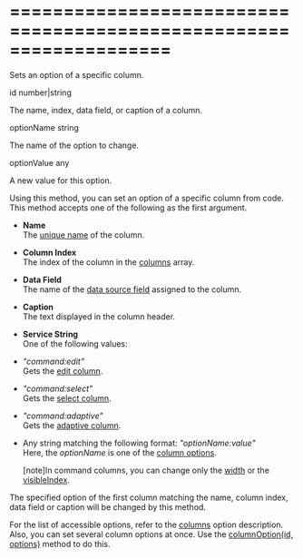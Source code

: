 <!--**
/*-------------------------------------------
    Auto-generated file. Do not modify.
-------------------------------------------

**-->
===================================================================
===================================================================

<!--shortDescription-->
Sets an option of a specific column.
<!--/shortDescription-->

<!--paramName1-->id<!--/paramName1-->
<!--paramType1-->number|string<!--/paramType1-->
<!--paramDescription1-->
The name, index, data field, or caption of a column.
<!--/paramDescription1-->

<!--paramName2-->optionName<!--/paramName2-->
<!--paramType2-->string<!--/paramType2-->
<!--paramDescription2-->
The name of the option to change.
<!--/paramDescription2-->

<!--paramName3-->optionValue<!--/paramName3-->
<!--paramType3-->any<!--/paramType3-->
<!--paramDescription3-->
A new value for this option.
<!--/paramDescription3-->

<!--fullDescription-->
Using this method, you can set an option of a specific column from code. This method accepts one of the following as the first argument.

* **Name**		
The [unique name](/Documentation/ApiReference/UI_Widgets/dxDataGrid/Configuration/columns/#name) of the column.

* **Column Index**		
The index of the column in the [columns](/Documentation/ApiReference/UI_Widgets/dxDataGrid/Configuration/columns/) array.

* **Data Field**		
The name of the [data source field](/Documentation/ApiReference/UI_Widgets/dxDataGrid/Configuration/columns/#dataField) assigned to the column.

* **Caption**		
The text displayed in the column header.

* **Service String**  
One of the following values:
 - *"command:edit"*    
    Gets the [edit column](/Documentation/Guide/Widgets/DataGrid/Visual_Elements/#Grid_Columns/Command_Columns).

 - *"command:select"*    
    Gets the [select column](/Documentation/Guide/Widgets/DataGrid/Visual_Elements/#Grid_Columns/Command_Columns).  

 - *"command:adaptive"*  
    Gets the [adaptive column](/Documentation/Guide/Widgets/DataGrid/Visual_Elements/#Grid_Columns/Command_Columns).  

 - Any string matching the following format: *"optionName:value"*  
    Here, the *optionName* is one of the [column options](/Documentation/ApiReference/UI_Widgets/dxDataGrid/Configuration/columns/).

    [note]In command columns, you can change only the [width](/Documentation/ApiReference/UI_Widgets/dxDataGrid/Configuration/columns/#width) or the [visibleIndex](/Documentation/ApiReference/UI_Widgets/dxDataGrid/Configuration/columns/#visibleIndex).  

The specified option of the first column matching the name, column index, data field or caption will be changed by this method.

For the list of accessible options, refer to the [columns](/Documentation/ApiReference/UI_Widgets/dxDataGrid/Configuration/columns/) option description. Also, you can set several column options at once. Use the [columnOption(id, options)](/Documentation/ApiReference/UI_Widgets/dxDataGrid/Methods/#columnOptionid_options) method to do this.


<!--/fullDescription-->